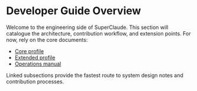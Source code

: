 # Developer Guide Overview

Welcome to the engineering side of SuperClaude. This section will catalogue the
architecture, contribution workflow, and extension points. For now, rely on the
core documents:

- [Core profile](../../SuperClaude/Core/CLAUDE_CORE.md)
- [Extended profile](../../SuperClaude/Core/CLAUDE_EXTENDED.md)
- [Operations manual](../../SuperClaude/Core/OPERATIONS.md)

Linked subsections provide the fastest route to system design notes and
contribution processes.
